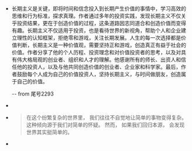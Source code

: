 - 长期主义是关键，即将时间和信念投入到长期产生价值的事情中，学习高效的思维和行为标准，探求真理。作者通过多年的投资实践，发现长期主义不仅关乎投资结果，更在于创造价值的过程，这条道路因志同道合和创造价值而变得有趣。长期主义不仅适用于投资，也是看待世界的新视角，帮助个人和企业建立理性的认知框架，拒绝零和游戏，关注长期发展。人生的每一次选择都是价值判断，长期主义是一种价值观，需要坚持正和游戏，创造真正有益于社会的价值。作者分享了他的个人历程、投资理念和对价值投资者的思考，以及对具有伟大格局观的创业者、组织和人才的理解。他感谢所有的师长、出资人和信任他的投资人，以及与他共同创造价值的创业者、企业家和科学家。最后，作者鼓励每个人成为自己的价值投资人，坚持长期主义，与时间做朋友，创造属于自己的价值。
  
  -- from  尾号2293
-
- > 在这个纷繁复杂的世界里，
  我们往往不自觉地让简单的事物变得复杂。
  这种倾向源于我们对简单的怀疑。
  然而，
  如果我们回归本源，
  会发现世界其实挺简单的。
-